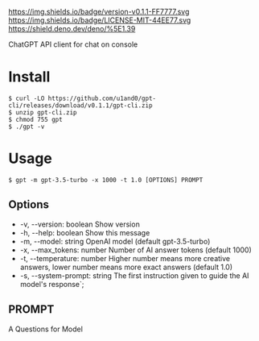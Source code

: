 https://img.shields.io/badge/version-v0.1.1-FF7777.svg
https://img.shields.io/badge/LICENSE-MIT-44EE77.svg
https://shield.deno.dev/deno/%5E1.39

ChatGPT API client for chat on console

# Install

```
$ curl -LO https://github.com/u1and0/gpt-cli/releases/download/v0.1.1/gpt-cli.zip
$ unzip gpt-cli.zip
$ chmod 755 gpt
$ ./gpt -v
```

# Usage

```
$ gpt -m gpt-3.5-turbo -x 1000 -t 1.0 [OPTIONS] PROMPT
```

## Options

* -v, --version: boolean   Show version
* -h, --help: boolean   Show this message
* -m, --model: string OpenAI model (default gpt-3.5-turbo)
* -x, --max\_tokens: number Number of AI answer tokens (default 1000)
* -t, --temperature: number Higher number means more creative answers, lower number means more exact answers (default 1.0)
* -s, --system-prompt: string The first instruction given to guide the AI model's response`;

## PROMPT
A Questions for Model
